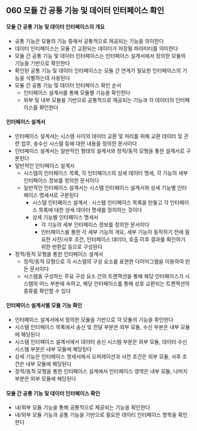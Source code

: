 ## 060 모듈 간 공통 기능 및 데이터 인터페이스 확인

#### 모듈 간 공통 기능 및 데이터 인터페이스의 개요

- 공통 기능은 모듈의 기능 중에서 공통적으로 제공되는 기능을 의미한다
- 데이터 인터페이스는 모듈 간 교환되는 데이터가 저장될 파라미터를 의미한다
- 모듈 간 공통 기능 및 데이터 인터페이스는 인터페이스 설계서에서 정의한 모듈의 기능을 기반으로 확인한다
- 확인된 공통 기능 및 데이터 인터페이스는 모듈 간 연계가 필요한 인터페이스의 기능을 식별하는데 사용된다
- 모듈 간 공통 기능 및 데이터 인터페이스 확인 순서
  - 인터페이스 설계서를 통해 모듈별 기능을 확인한다
  - 외부 및 내부 모듈을 기반으로 공통적으로 제공되는 기능과 각 데이터의 인터페이스를 확인한다



#### 인터페이스 설계서

- 인터페이스 설계서는 시스템 사이의 데이터 교환 및 처리를 위해 교환 데이터 및 관련 업무, 송수신 시스템 등에 대한 내용을 정의한 문서이다
- 인터페이스 설계서는 일반적인 형태의 설계서와 정적/동적 모형을 통한 설계서로 구분된다
- 일반적인 인터페이스 설계서
  - 시스템의 인터페이스 목록, 각 인터페이스의 상세 데이터 명세, 각 기능의 세부 인터페이스 정보를 정의한 문서이다
  - 일반적인 인터페이스 설계서는 시스템 인터페이스 설계서와 상세 기능별 인터페이스 명세서로 구분된다
    - 시스템 인터페이스 설계서 : 시스템 인터페이스 목록을 만들고 각 인터페이스 목록에 대한 상세 데이터 명세를 정의하는 것이다
    - 상세 기능별 인터페이스 명세서
      - 각 기능의 세부 인터페이스 정보를 정의한 문서이다
      - 인터페이스를 통한 각 세부 기능의 개요, 세부 기능이 동작하기 전에 필요한 사전/사후 조건, 인터페이스 데이터, 호출 이후 결과를 확인하기 위한 반환값 등으로 구성된다
- 정적/동적 모형을 통한 인터페이스 설계서
  - 정적/동적 모형으로 각 시스템의 구성 요소를 표현한 다이어그램을 이용하여 만든 문서이다
  - 시스템을 구성하는 주요 구성 요소 간의 트랜잭션을 통해 해당 인터페이스가 시스템의 어느 부분에 속하고, 해당 인터페이스를 통해 상호 교환되는 트랜잭션의 종류를 확인할 수 있다



#### 인터페이스 설계서별 모듈 기능 확인

- 인터페이스 설계서에서 정의한 모듈을 기반으로 각 모듈의 기능을 확인한다
- 시스템 인터페이스 목록에서 송신 및 전달 부분은 외부 모듈, 수신 부분은 내부 모듈에 해당된다
- 시스템 인터페이스 설계서에서 데이터 송신 시스템 부분은 외부 모듈, 데이터 수신 시스템 부분은 내부 모듈에 해당된다
- 상세 기능은 인터페이스 명세서에서 오퍼레이션과 사전 조건은 외부 모듈, 사후 조건은 내부 모듈에 해당된다
- 정적/동적 모형을 통한 인터페이스 설계에서 인터페이스 영역은 내부 모듈, 나머지 부분은 외부 모듈에 해당된다



#### 모듈 간 공통 기능 및 데이터 인터페이스 확인

- 내/외부 모듈 기능을 통해 공통적으로 제공되는 기능을 확인한다
- 내/외부 모듈 기능과 공통 기능을 기반으로 필요한 데이터 인터페이스 항목을 확인한다